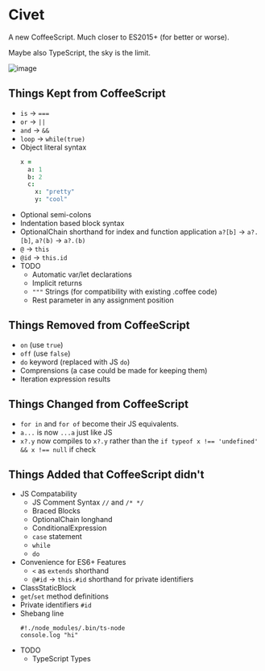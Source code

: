 Civet
=====

A new CoffeeScript. Much closer to ES2015+ (for better or worse).

Maybe also TypeScript, the sky is the limit.

![image](https://user-images.githubusercontent.com/18894/184558519-b675a903-7490-43ba-883e-0d8addacd4b9.png)

Things Kept from CoffeeScript
---

- `is` -> `===`
- `or` -> `||`
- `and` -> `&&`
- `loop` -> `while(true)`
- Object literal syntax
  ```coffee
  x =
    a: 1
    b: 2
    c:
      x: "pretty"
      y: "cool"
  ```
- Optional semi-colons
- Indentation based block syntax
- OptionalChain shorthand for index and function application `a?[b]` -> `a?.[b]`, `a?(b)` -> `a?.(b)`
- `@` -> `this`
- `@id` -> `this.id`
- TODO
  - Automatic var/let declarations
  - Implicit returns
  - `"""` Strings (for compatibility with existing .coffee code)
  - Rest parameter in any assignment position

Things Removed from CoffeeScript
---

- `on` (use `true`)
- `off` (use `false`)
- `do` keyword (replaced with JS `do`)
- Comprensions (a case could be made for keeping them)
- Iteration expression results

Things Changed from CoffeeScript
---

- `for in` and `for of` become their JS equivalents.
- `a...` is now `...a` just like JS
- `x?.y` now compiles to `x?.y` rather than the `if typeof x !== 'undefined' && x !== null` if check

Things Added that CoffeeScript didn't
---

- JS Compatability
  - JS Comment Syntax `//` and `/* */`
  - Braced Blocks
  - OptionalChain longhand
  - ConditionalExpression
  - `case` statement
  - `while`
  - `do`
- Convenience for ES6+ Features
  - `<` as `extends` shorthand
  - `@#id` -> `this.#id` shorthand for private identifiers
- ClassStaticBlock
- `get`/`set` method definitions
- Private identifiers `#id`
- Shebang line
  ```civet
  #!./node_modules/.bin/ts-node
  console.log "hi"
  ```
- TODO
  - TypeScript Types
